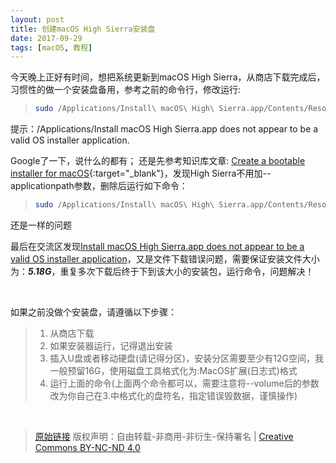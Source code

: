 ```yaml
---
layout: post
title: 创建macOS High Sierra安装盘
date: 2017-09-29
tags: [macOS, 教程]
---
```


今天晚上正好有时间，想把系统更新到macOS High Sierra，从商店下载完成后，习惯性的做一个安装盘备用，参考之前的命令行，修改运行:
> ```bash
> sudo /Applications/Install\ macOS\ High\ Sierra.app/Contents/Resources/createinstallmedia --volume /Volumes/I --applicationpath /Applications/Install\ macOS\ High\ Sierra.app —nointeraction
> ```

提示：/Applications/Install macOS High Sierra.app does not appear to be a valid OS installer application.

Google了一下，说什么的都有；
还是先参考知识库文章: [Create a bootable installer for macOS](https://support.apple.com/en-us/HT201372){:target="_blank"}，发现High Sierra不用加--applicationpath参数，删除后运行如下命令：
> ```bash
> sudo /Applications/Install\ macOS\ High\ Sierra.app/Contents/Resources/createinstallmedia --volume /Volumes/I —nointeraction
> ```

还是一样的问题

最后在交流区发现[Install macOS High Sierra.app does not appear to be a valid OS installer application](https://origin-discussions2-us-dr.apple.com/thread/8085073)，又是文件下载错误问题，需要保证安装文件大小为：***5.18G***，重复多次下载后终于下到该大小的安装包，运行命令，问题解决！

<br/>

如果之前没做个安装盘，请遵循以下步骤：

> 1. 从商店下载
> 2. 如果安装器运行，记得退出安装
> 3. 插入U盘或者移动硬盘(请记得分区)，安装分区需要至少有12G空间，我一般预留16G，使用磁盘工具格式化为:MacOS扩展(日志式)格式
> 4. 运行上面的命令(上面两个命令都可以，需要注意将--volume后的参数改为你自己在3.中格式化的盘符名，指定错误毁数据，谨慎操作)

<br/>

> [原始链接]({{page.url}}) 版权声明：自由转载-非商用-非衍生-保持署名 \| [Creative Commons BY-NC-ND 4.0](http://creativecommons.org/licenses/by-nc-nd/4.0/deed.zh)
